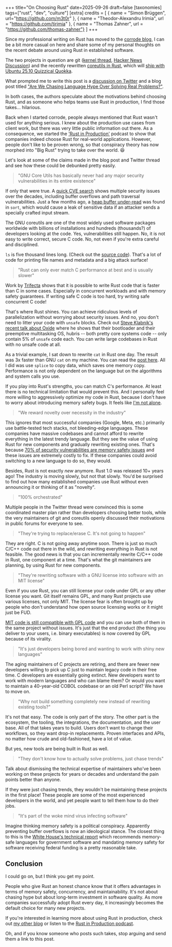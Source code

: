 +++
title="On Choosing Rust"
date=2025-09-26
draft=false
[taxonomies]
tags=["rust", "dev", "culture"]
[extra]
credits = [
  { name = "Simon Brüggen", url="https://github.com/m3t0r" },
  { name = "Theodor-Alexandru Irimia", url = "https://github.com/tirimia" },
  { name = "Thomas Zahner",  url = "https://github.com/thomas-zahner"}
]
+++

Since my professional writing on Rust has moved to the [corrode blog](https://corrode.dev/blog), I can be a bit more casual on here and share some of my personal thoughts on the recent debate around using Rust in established software.

The two projects in question are git ([kernel thread](https://lore.kernel.org/git/20250904-b4-pks-rust-breaking-change-v1-0-3af1d25e0be9@pks.im/), [Hacker News Discussion](https://news.ycombinator.com/item?id=45312696)) and the recently rewritten [coreutils in Rust](https://github.com/uutils/coreutils), which will [ship with Ubuntu 25.10 Quizzical Quokka](https://discourse.ubuntu.com/t/carefully-but-purposefully-oxidising-ubuntu/56995).

What prompted me to write this post is a [discussion on Twitter](https://x.com/nafonsopt/status/1968954376262652175) and a blog post titled ["Are We Chasing Language Hype Over Solving Real Problems?"](https://dayvster.com/blog/are-we-chasing-language-hype-over-solving-real-problems).

In both cases, the authors speculate about the motivations behind choosing Rust, and as someone who helps teams use Rust in production, I find those takes... hilarious.

Back when I started corrode, people always mentioned that Rust wasn't used for anything serious. 
I knew about the production use cases from client work, but there was very little public information out there.
As a consequence, we started the ['Rust in Production'](https://corrode.dev/podcast/) podcast to show that companies indeed choose Rust for real-world applications. 
However, people don't like to be proven wrong, so that conspiracy theory has now morphed into "Big Rust" trying to take over the world. 😆

Let's look at some of the claims made in the blog post and Twitter thread and see how these could be debunked pretty easily.

> "GNU Core Utils has basically never had any major security vulnerabilities in its entire existence" 

If only that were true.
A [quick CVE search](https://www.cve.org/CVERecord/SearchResults?query=coreutils) shows multiple security issues over the decades, including buffer overflows and path traversal vulnerabilities. Just a few months ago, a [heap buffer under-read](https://nvd.nist.gov/vuln/detail/CVE-2025-5278) was found in `sort`, which would cause a leak of sensitive data if an attacker sends a specially crafted input stream.

The GNU coreutils are one of the most widely used software packages worldwide with billions of installations and hundreds (thousands?) of developers looking at the code.
Yes, vulnerabilities still happen. 
No, it is not easy to write correct, secure C code.
No, not even if you're extra careful and disciplined.

`ls` is five thousand lines long. (Check out the [source code](https://github.com/coreutils/coreutils/blob/master/src/ls.c)). That's a lot of code for printing file names and metadata and a big attack surface!

> "Rust can only ever match C performance at best and is usually slower"

Work by [Trifecta](https://trifectatech.org/initiatives/codegen/) shows that it is possible to write Rust code that is faster than C in some cases.
Especially in concurrent workloads and with memory safety guarantees.
If writing safe C code is too hard, try writing safe concurrent C code!

That's where Rust shines.
You can achieve ridiculous levels of parallelization without worrying about security issues.
And no, you don't need to litter your code with `unsafe` blocks.
Check out [Steve Klabnik's recent talk about Oxide](https://www.youtube.com/watch?v=q8qn0dyT3xc) where he shows that their bootloader and their preemptive multitasking OS, hubris -- both pretty core systems code -- only contain 5% of `unsafe` code each.
You can write large codebases in Rust with no unsafe code at all. 

As a trivial example, I sat down to rewrite `cat` in Rust one day.
The result was 3x faster than GNU `cat` on my machine. 
You can read the [post here](/2018/fastcat/).
All I did was use `splice` to copy data, which saves one memory copy. 
Performance is not only dependent on the language but on the algorithms and system calls you use.

If you play into Rust's strengths, you can match C's performance. 
At least there is no technical limitation that would prevent this.
And I personally feel more willing to aggressively optimize my code in Rust, because I don't have to worry about introducing memory safety bugs.
It feels like [I'm not alone](https://steveklabnik.com/writing/is-rust-faster-than-c/).

> "We reward novelty over necessity in the industry"

This ignores that most successful companies (Google, Meta, etc.) primarily use battle-tested tech stacks, not bleeding-edge languages.
These companies have massive codebases and cannot afford to rewrite everything in the latest trendy language.
But they see the value of using Rust for new components and gradually rewriting existing ones.
That's because [70% of security vulnerabilities are memory safety issues](https://corrode.dev/blog/why-rust/#reasons-for-using-rust-in-production) and these issues are extremely costly to fix.
If these companies could avoid switching to a new language to do so, they would.

Besides, Rust is not exactly *new* anymore.
Rust 1.0 was released 10+ years ago!
The industry is moving slowly, but not that slowly.
You'd be surprised to find out how many established companies use Rust without even announcing it or thinking of it as "novelty".

> "100% orchestrated"

Multiple people in the Twitter thread were convinced this is some coordinated master plan rather than developers choosing better tools,
while the very maintainers of git and coreutils openly discussed their motivations in public forums for everyone to see.

> "They're trying to replace/erase C. It's not going to happen" 

They are right. C is not going away anytime soon.
There is just so much C/C++ code out there in the wild, and rewriting everything in Rust is not feasible.
The good news is that you can incrementally rewrite C/C++ code in Rust, one component at a time.
That's what the git maintainers are planning, by using Rust for new components.

> "They're rewriting software with a GNU license into software with an MIT license"

Even if you use Rust, you can still license your code under GPL or any other license you want.
Git itself remains GPL, and many Rust projects use various licenses, not only MIT.
The license fear is often brought up by people who don't understand how open source licensing works or it might just be FUD.

[MIT code is still compatible with GPL code](https://interoperable-europe.ec.europa.eu/licence/compatibility-check/GPL-2.0%20/MIT) and you can use both of them in the same project without issues.
It's just that the end product (the thing you deliver to your users, i.e. binary executables) is now covered by GPL because of its virality.

> "It's just developers being bored and wanting to work with shiny new languages" 

The aging maintainers of C projects are retiring, and there are fewer new developers willing to pick up C just to maintain legacy code in their free time.
C developers are essentially going extinct.
New developers want to work with modern languages and who can blame them? 
Or would you want to maintain a 40-year-old COBOL codebase or an old Perl script?
We have to move on.

> "Why not build something completely new instead of rewriting existing tools?"

It's not that easy.
The code is only part of the story.
The other part is the ecosystem, the tooling, the integrations, the documentation, and the user base.
All of that takes years to build.
Users don't want to change their workflows, so they want drop-in replacements.
Proven interfaces and APIs, no matter how crude and old-fashioned, have a lot of value. 

But yes, new tools are being built in Rust as well.

> "They don't know how to actually solve problems, just chase trends" 

Talk about dismissing the technical expertise of maintainers who've been working on these projects for years or decades and understand the pain points better than anyone.

If they were just chasing trends, they wouldn't be maintaining these projects in the first place!
These people are some of the most experienced developers in the world, and yet people want to tell them how to do their jobs.

> "It's part of the woke mind virus infecting software"

Imagine thinking memory safety is a political conspiracy.
Apparently preventing buffer overflows is now an ideological stance.
The closest thing to this is the [White House's technical report](https://bidenwhitehouse.archives.gov/oncd/briefing-room/2024/02/26/press-release-technical-report/) which recommends memory-safe languages for government software and mandating memory safety for software receiving federal funding is a pretty reasonable take.

## Conclusion

I could go on, but I think you get my point.

People who give Rust an honest chance know that it offers advantages in terms of memory safety, concurrency, and maintainability.
It's not about chasing hype but about long-term investment in software quality. 
As more companies successfully adopt Rust every day, it increasingly becomes the default choice for many new projects. 

If you're interested in learning more about using Rust in production, check out [my other blog](https://corrode.dev/blog) or listen to the [Rust in Production podcast](https://corrode.dev/podcast/).

Oh, and if you know someone who posts such takes, stop arguing and send them a link to this post.